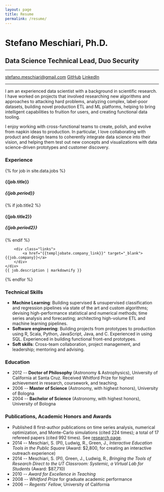```yaml
---
layout: page
title: Resume
permalink: /resume/
---
```

<div class="float-right">
<!--
Downloadable resume coming back soon!
<a class="more" href="/meschiari_resume.pdf">Download PDF</a>
-->
</div>


<h1 class="name">Stefano Meschiari, Ph.D.</h1>
<h2 class="subtitle">Data Science Technical Lead, Duo Security</h2>
<hr>
<div class="links">
<a href="mailto:stefano.meschiari@gmail.com" class="ui circular button"><i class="mail outline icon"></i> stefano.meschiari@gmail.com</a>
<a href="https://github.com/stefano-meschiari" class="ui circular button"><i class="github icon"></i> GitHub</a>
<a href="https://www.linkedin.com/in/stefano-meschiari-46966242/" class="ui circular button"><i class="linkedin icon"></i> LinkedIn</a>
</div>
<hr>

I am an experienced data scientist with a background in scientific research. I have worked on projects that involved  researching new algorithms and approaches to attacking hard problems, analyzing complex, label-poor datasets, building novel production ETL and ML platforms, helping to bring intelligent capabilities to fruition for users, and creating functional data tooling.

I enjoy working with cross-functional teams to create, polish, and evolve from napkin ideas to production. In particular, I love collaborating with product and design teams to coherently integrate data science into their vision, and helping them test out new concepts and visualizations with data science-driven prototypes and customer discovery.

<div class="ui divider"></div>

### Experience
{% for job in site.data.jobs %}
<div class="ui segment {{job.emphasis}}">
    <div class="ui left close rail">
        <h4>{{job.title}}</h4>
        <h5>{{job.period}}</h5>
        {% if job.title2 %}
        <br>
        <h4>{{job.title2}}</h4>
        <h5>{{job.period2}}</h5>
        {% endif %}
        <br>

        <div class="links">
            <a href="{{templjobate.company_link}}" target="_blank">{{job.company}}</a>
        </div>
    </div>
    {{ job.description | markdownify }}
</div>
{% endfor %}

<div class="ui divider"></div>

### Technical Skills
* **Machine Learning**: Building supervised & unsupervised classification and regression pipelines via state of the art and custom algorithms; devising high-performance statistical and numerical methods; time series analysis and forecasting; architecting high-volume ETL and machine learning pipelines.
* **Software engineering**: Building projects from prototypes to production using R, Scala, Python, JavaScript, Java, and C. Experienced in using SQL. Experienced in building functional front-end prototypes.
* **Soft skills**: Cross-team collaboration, project management, and leadership; mentoring and advising.

<div class="ui divider"></div>

### Education
* 2012 -- **Doctor of Philosophy** (Astronomy & Astrophysics), University of California at Santa Cruz. Received Whitford Prize for highest achievement in research, coursework, and teaching.
* 2006 -- **Master of Science** (Astronomy, with highest honors), University of Bologna
* 2004 -- **Bachelor of Science** (Astronomy, with highest honors), University of Bologna

<div class="ui divider"></div>

### Publications, Academic Honors and Awards
* Published 8 first-author publications on time series analysis, numerical optimization, and Monte-Carlo simulations  (cited 224 times); a total of 17 refereed papers (cited 992 times). See [research page](/research).
* 2014 -- Meschiari, S. (PI), Ludwig, R., Green, J., *Interactive Education Tools in the Public Square* (Award: $2,800, for creating an interactive outreach experience)
* 2014 -- Meschiari, S. (PI), Green, J., Ludwig, R., *Bringing the Tools of Research Direct to the UT Classroom: Systemic, a Virtual Lab for Students* (Award: $87,710)
* 2010 -- *Award for Excellence in Teaching*
* 2008 -- *Whitford Prize* for graduate academic performance
* 2006 -- *Regents' Fellow*, University of California
